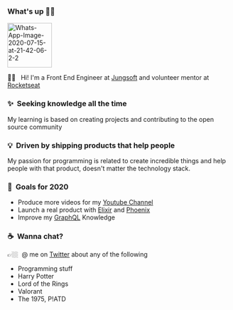 
### What's up 👋🏼
<p align="left">
   <img src="https://i.ibb.co/grQkYvV/Whats-App-Image-2020-07-15-at-21-42-06-2-2.png" alt="Whats-App-Image-2020-07-15-at-21-42-06-  2-2" border="0" width="100">
</p>

🖖🏼 &nbsp;	Hi! I'm a Front End Engineer at [Jungsoft](https://jungsoft.io/) and volunteer mentor at [Rocketseat](https://rocketseat.com.br/)

### ✨&nbsp; Seeking knowledge all the time  
My learning is based on creating projects and contributing to the open source community 

### 💡&nbsp; Driven by shipping products that help people  
My passion for programming is related to create incredible things and help people with that product, doesn't matter the technology stack.  

### 🔭&nbsp; Goals for 2020 
- Produce more videos for my [Youtube Channel](https://www.youtube.com/c/LauraBeatris) 
- Launch a real product with [Elixir](https://elixir-lang.org/) and [Phoenix](https://phoenixframework.org/)
- Improve my [GraphQL](https://graphql.org/) Knowledge 

### ☕️&nbsp; Wanna chat? 
👉🏼&nbsp; @ me on [Twitter](https://twitter.com/lauradotjs) about any of the following 
- Programming stuff 
- Harry Potter 
- Lord of the Rings 
- Valorant 
- The 1975, P!ATD
